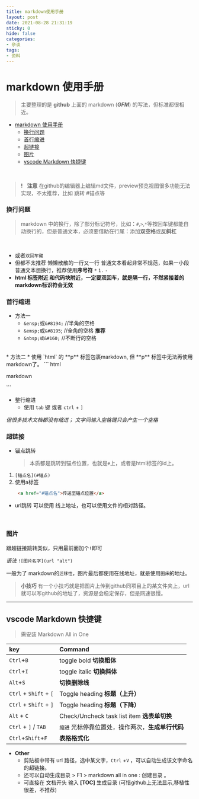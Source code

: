 ```yaml
---
title: markdown使用手册
layout: post
date: 2021-08-28 21:31:19
sticky: 0
hide: false
categories:
- 杂谈
tags:
- 资料
---
```

# markdown 使用手册 

> 主要整理的是 **github** 上面的 markdown (***GFM***) 的写法，但标准都很相近。
- [markdown 使用手册](#markdown-使用手册)
    - [换行问题](#换行问题)
    - [首行缩进](#首行缩进)
    - [超链接](#超链接)
    - [图片](#图片)
  - [vscode Markdown 快捷键](#vscode-markdown-快捷键)

<br/>

> **!** &nbsp; **注意**
> 在github的编辑器上编辑md文件，preview预览视图很多功能无法实现，不太推荐，比如 跳转 #锚点等

### 换行问题
>markdown 中的换行，除了部分标记符号，比如：`#`,`>`,`*`等按回车键都能自动换行的，但是普通文本，必须要借助在行尾：添加**双空格**或**反斜杠**

<br/>

* 或者`双回车键`
* 但都不太推荐 懒懒散散的一行又一行 普通文本看起非常不规范，如果一小段普通文本想换行，推荐使用**序号符** `*` `1.` `-`
* **html 标签附近 和代码块附近，一定要双回车，就是隔一行，不然紧接着的markdown标识符会无效**
  
### 首行缩进
* 方法一
  * `&ensp;`或`&#8194;` //半角的空格
  * `&emsp;`或`&#8195`; //全角的空格 **推荐**
  * `&nbsp;或&#160;`  //不断行的空格
<br/>
* 方法二
  * 使用 `html` 的 **p** 标签包裹markdown, 但 **p** 标签中无法再使用markdown了。
  ``` html
    <p style="text-indent=2em">markdown</p>
  ```

* 整行缩进
  * 使用 `tab` 键 或者 `ctrl` + `]`


*但很多技术文档都没有缩进； 文字间输入空格键只会产生一个空格*
### 超链接

* 锚点跳转
  >本质都是跳转到锚点位置，也就是`#`上，或者是html标签的id上。

1. `[锚点名](#锚点)`
2. 使用a标签
   ``` html
    <a href="#锚点名">传送至锚点位置</a>
   ```
* url跳转
  可以使用 线上地址，也可以使用文件的相对路径。

<br/>

### 图片
跟超链接跳转类似，只用最前面加个`!`即可

*语法*
`![图片名字](url "alt")`

一般为了 markdown的`迁移性`，图片最后都使用在线地址，就是使用`图床`的地址。

> **小技巧**
>有一个小技巧就是把图片上传到github同项目上的某文件夹上，url就可以写github的地址了，资源是会稳定保存，但是网速很慢。


    




---
## vscode Markdown 快捷键

> 需安装 Markdown All in One

| key                    | Command                                           |
| :--------------------- | :------------------------------------------------ |
| `Ctrl`+`B`             | toggle bold **切换粗体**                          |
| `Ctrl`+`I`             | toggle italic **切换斜体**                        |
| `Alt`+`S`              | **切换删除线**                                    |
| `Ctrl` + `Shift` + `[` | Toggle heading    **标题（上升）**                |
| `Ctrl` + `Shift` + `]` | Toggle heading   **标题（下降）**                 |
| `Alt` + `C`            | Check/Uncheck task list item   **选表单切换**     |
| `Ctrl` + `]`  /  `TAB` | `缩进` 光标停靠位置处，操作两次，**生成单行代码** |
| `Ctrl`+`Shift`+`F`     | **表格格式化**                                    |

* **Other**
  * 剪贴板中带有 url 路径，选中某文字，`Ctrl` +`V` ，可以自动生成该文字命名的超链接。
  * 还可以自动生成目录 > F1 > markdown all in one : 创建目录 。
  * 可直接在 文档开头 输入 **[TOC]** 生成目录 (可惜github上无法显示,移植性很差，不推荐)

